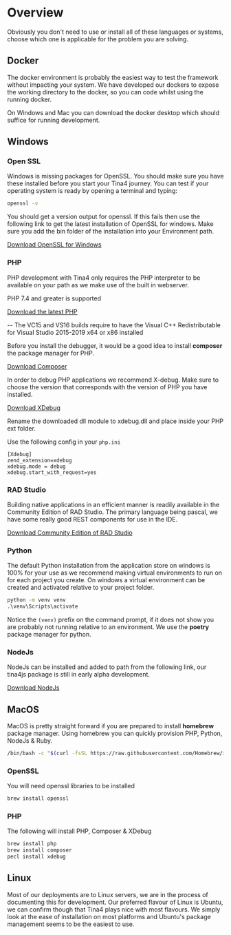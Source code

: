 # Overview

Obviously you don't need to use or install all of these languages or systems, choose which one is applicable for the problem you are solving.

## Docker

The docker environment is probably the easiest way to test the framework without impacting your system.
We have developed our dockers to expose the working directory to the docker, so you can code whilst using the running docker.

On Windows and Mac you can download the docker desktop which should suffice for running development.

## Windows

### Open SSL
Windows is missing packages for OpenSSL. You should make sure you have these installed before you start your Tina4 journey.
You can test if your operating system is ready by opening a terminal and typing:
```cmd
openssl -v
```
You should get a version output for openssl. If this fails then use the following link to get the latest installation of OpenSSL for windows.
Make sure you add the bin folder of the installation into your Environment path.

[Download OpenSSL for Windows](https://slproweb.com/products/Win32OpenSSL.html)

### PHP

PHP development with Tina4 only requires the PHP interpreter to be available on your path as we make use of the built in webserver.

PHP 7.4 and greater is supported

[Download the latest PHP](https://windows.php.net/download)

-- The VC15 and VS16 builds require to have the Visual C++ Redistributable for Visual Studio 2015-2019 x64 or x86 installed

Before you install the debugger, it would be a good idea to install **composer** the package manager for PHP.

[Download Composer](https://getcomposer.org/download/)

In order to debug PHP applications we recommend X-debug. Make sure to choose the version that corresponds with the version of PHP you have installed.

[Download XDebug](https://xdebug.org)

Rename the downloaded dll module to xdebug.dll and place inside your PHP ext folder.

Use the following config in your `php.ini`

```
[Xdebug]
zend_extension=xdebug
xdebug.mode = debug
xdebug.start_with_request=yes
```

### RAD Studio

Building native applications in an efficient manner is readily available in the Community Edition of RAD Studio.  The primary language being pascal, we have some really good REST components for use in the IDE.

[Download Community Edition of RAD Studio](https://www.embarcadero.com/products/delphi/starter/free-download)

### Python

The default Python installation from the application store on windows is 100% for your use as we recommend making virtual environments to run on for each project you create.
On windows a virtual environment can be created and activated relative to your project folder.

```cmd
python -m venv venv
.\venv\Scripts\activate
```

Notice the `(venv)` prefix on the command prompt, if it does not show you are probably not running relative to an environment.
We use the **poetry** package manager for python. 


### NodeJs

NodeJs can be installed and added to path from the following link, our tina4js package is still in early alpha development.

[Download NodeJs](https://nodejs.org/en/download/prebuilt-installer)

## MacOS

MacOS is pretty straight forward if you are prepared to install **homebrew** package manager. Using homebrew you can quickly provision PHP, Python, NodeJs & Ruby. 

```bash
/bin/bash -c "$(curl -fsSL https://raw.githubusercontent.com/Homebrew/install/HEAD/install.sh)"
```

### OpenSSL

You will need openssl libraries to be installed

```bash
brew install openssl
```

### PHP

The following will install PHP, Composer & XDebug

```cmd
brew install php
brew install composer   
pecl install xdebug
```

## Linux

Most of our deployments are to Linux servers, we are in the process of documenting this for development.
Our preferred flavour of Linux is Ubuntu, we can confirm though that Tina4 plays nice with most flavours.
We simply look at the ease of installation on most platforms and Ubuntu's package management seems to be the easiest to use.

